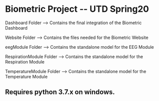 # Biometric Project -- UTD Spring20

Dashboard Folder --> Contains the final integration of the Biometric Dashboard

Website Folder --> Contains the files needed for the Biometric Website

eegModule Folder --> Contains the standalone model for the EEG Module

RespirationModule Folder --> Contains the standalone model for the Respiration Module

TemperatureModule Folder --> Contains the standalone model for the Temperature Module

## Requires python 3.7.x on windows.
